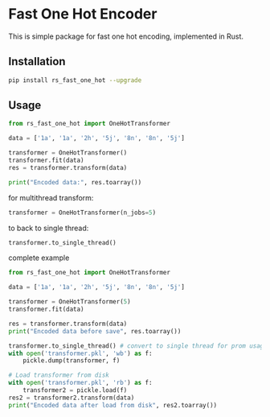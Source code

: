 # Fast One Hot Encoder

This is simple package for fast one hot encoding, implemented in Rust.

## Installation
```bash
pip install rs_fast_one_hot --upgrade
```

## Usage
```python
from rs_fast_one_hot import OneHotTransformer

data = ['1a', '1a', '2h', '5j', '8n', '8n', '5j']

transformer = OneHotTransformer()
transformer.fit(data)
res = transformer.transform(data)

print("Encoded data:", res.toarray())
```

for multithread transform:
```python
transformer = OneHotTransformer(n_jobs=5)
```

to back to single thread:
```python
transformer.to_single_thread()
```
complete example
```python
from rs_fast_one_hot import OneHotTransformer

data = ['1a', '1a', '2h', '5j', '8n', '8n', '5j']

transformer = OneHotTransformer(5)
transformer.fit(data)

res = transformer.transform(data)
print("Encoded data before save", res.toarray())

transformer.to_single_thread() # convert to single thread for prom usage
with open('transformer.pkl', 'wb') as f:
    pickle.dump(transformer, f)

# Load transformer from disk
with open('transformer.pkl', 'rb') as f:
    transformer2 = pickle.load(f)
res2 = transformer2.transform(data)
print("Encoded data after load from disk", res2.toarray())
```